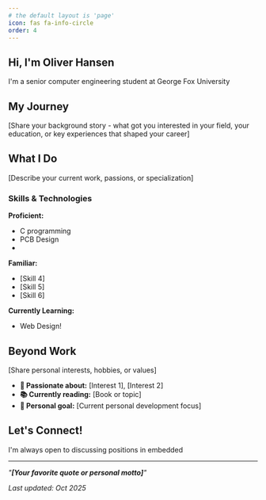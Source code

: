 ```yaml
---
# the default layout is 'page'
icon: fas fa-info-circle
order: 4
---
```


## Hi, I'm Oliver Hansen

I'm a senior computer engineering student at George Fox University 

## My Journey

[Share your background story - what got you interested in your field, your education, or key experiences that shaped your career]

## What I Do

[Describe your current work, passions, or specialization]

### Skills & Technologies

**Proficient:**
- C programming
- PCB Design
- 

**Familiar:**
- [Skill 4]
- [Skill 5]
- [Skill 6]

**Currently Learning:**
- Web Design!

## Beyond Work

[Share personal interests, hobbies, or values]

- **🎯 Passionate about:** [Interest 1], [Interest 2]
- **📚 Currently reading:** [Book or topic]
- **🌱 Personal goal:** [Current personal development focus]

## Let's Connect!

I'm always open to discussing positions in embedded 

---

*"**[Your favorite quote or personal motto]**"*

*Last updated: Oct 2025*
